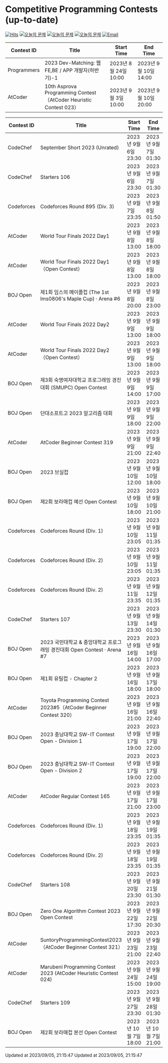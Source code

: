 Competitive Programming Contests (up-to-date)
========
[![Hits](https://hits.seeyoufarm.com/api/count/incr/badge.svg?url=https%3A%2F%2Fgithub.com%2Fika9810%2FCompetitive-Programming-Contests&count_bg=%2379C83D&title_bg=%23555555&icon=&icon_color=%23E7E7E7&title=hits&edge_flat=false)](https://hits.seeyoufarm.com)
[![오늘의 문제](https://img.shields.io/badge/Today's%20ABC-Link-lightpink)](https://github.com/ika9810/Atcoder-Daily-Contests/blob/main/ABC.md) 
[![오늘의 문제](https://img.shields.io/badge/Today's%20ARC-Link-orange)](https://github.com/ika9810/Atcoder-Daily-Contests/blob/main/ARC.md) 
[![오늘의 문제](https://img.shields.io/badge/Today's%20AGC-Link-red)](https://github.com/ika9810/Atcoder-Daily-Contests/blob/main/AGC.md) 
[![Email](https://img.shields.io/badge/Email-ika7204@naver.com-ff69b4)](mailTo:ika7204@naver.com)

 Contest ID | Title | Start Time | End Time |
---|---|---|---|
| Programmers | 2023 Dev-Matching: 웹 FE,BE / APP 개발자(하반기)-1 | 2023년 8월 24일 10:00 | 2023년 9월 10일 14:00 |
| AtCoder | 10th Asprova Programming Contest（AtCoder Heuristic Contest 023） | 2023년 9월 3일 10:00 | 2023년 9월 10일 20:00 |

 Contest ID | Title | Start Time | End Time |
---|---|---|---|
| CodeChef | September Short 2023 (Unrated) | 2023년 9월 6일 23:30 | 2023년 9월 7일 01:30 |
| CodeChef | Starters 106 | 2023년 9월 6일 23:30 | 2023년 9월 7일 01:30 |
| Codeforces | Codeforces Round 895 (Div. 3) | 2023년 9월 7일 23:35 | 2023년 9월 8일 01:50 |
| AtCoder | World Tour Finals 2022 Day1 | 2023년 9월 8일 13:00 | 2023년 9월 8일 18:00 |
| AtCoder | World Tour Finals 2022 Day1（Open Contest） | 2023년 9월 8일 13:00 | 2023년 9월 8일 18:00 |
| BOJ Open | 제1회 임스의 메이플컵 (The 1st lms0806's Maple Cup) · Arena #6 | 2023년 9월 8일 20:00 | 2023년 9월 8일 23:00 |
| AtCoder | World Tour Finals 2022 Day2 | 2023년 9월 9일 13:00 | 2023년 9월 9일 18:00 |
| AtCoder | World Tour Finals 2022 Day2（Open Contest） | 2023년 9월 9일 13:00 | 2023년 9월 9일 18:00 |
| BOJ Open | 제3회 숙명여자대학교 프로그래밍 경진대회 (SMUPC) Open Contest | 2023년 9월 9일 14:00 | 2023년 9월 9일 17:00 |
| BOJ Open | 단대소프트고 2023 알고리즘 대회 | 2023년 9월 9일 18:00 | 2023년 9월 9일 22:00 |
| AtCoder | AtCoder Beginner Contest 319 | 2023년 9월 9일 21:00 | 2023년 9월 9일 22:40 |
| BOJ Open | 2023 브실컵 | 2023년 9월 10일 12:00 | 2023년 9월 10일 18:00 |
| BOJ Open | 제2회 보라매컵 예선 Open Contest | 2023년 9월 10일 18:00 | 2023년 9월 10일 21:00 |
| Codeforces | Codeforces Round (Div. 1) | 2023년 9월 10일 23:05 | 2023년 9월 11일 01:35 |
| Codeforces | Codeforces Round (Div. 2) | 2023년 9월 10일 23:05 | 2023년 9월 11일 01:35 |
| Codeforces | Codeforces Round (Div. 2) | 2023년 9월 11일 23:35 | 2023년 9월 12일 01:35 |
| CodeChef | Starters 107 | 2023년 9월 13일 23:30 | 2023년 9월 14일 01:30 |
| BOJ Open | 2023 국민대학교 & 중앙대학교 프로그래밍 경진대회 Open Contest · Arena #7 | 2023년 9월 16일 14:00 | 2023년 9월 16일 17:00 |
| BOJ Open | 제1회 유틸컵 - Chapter 2 | 2023년 9월 16일 18:00 | 2023년 9월 17일 18:00 |
| AtCoder | Toyota Programming Contest 2023#5（AtCoder Beginner Contest 320） | 2023년 9월 16일 21:00 | 2023년 9월 16일 22:40 |
| BOJ Open | 2023 충남대학교 SW-IT Contest Open - Division 1 | 2023년 9월 17일 19:00 | 2023년 9월 17일 22:00 |
| BOJ Open | 2023 충남대학교 SW-IT Contest Open - Division 2 | 2023년 9월 17일 19:00 | 2023년 9월 17일 22:00 |
| AtCoder | AtCoder Regular Contest 165 | 2023년 9월 17일 21:00 | 2023년 9월 17일 23:00 |
| Codeforces | Codeforces Round (Div. 1) | 2023년 9월 18일 23:35 | 2023년 9월 19일 01:35 |
| Codeforces | Codeforces Round (Div. 2) | 2023년 9월 18일 23:35 | 2023년 9월 19일 01:35 |
| CodeChef | Starters 108 | 2023년 9월 20일 23:30 | 2023년 9월 21일 01:30 |
| BOJ Open | Zero One Algorithm Contest 2023 Open Contest | 2023년 9월 22일 17:30 | 2023년 9월 22일 20:30 |
| AtCoder | SuntoryProgrammingContest2023（AtCoder Beginner Contest 321） | 2023년 9월 23일 21:00 | 2023년 9월 23일 22:40 |
| AtCoder | Marubeni Programming Contest 2023 (AtCoder Heuristic Contest 024) | 2023년 9월 24일 15:00 | 2023년 9월 24일 19:00 |
| CodeChef | Starters 109 | 2023년 9월 27일 23:30 | 2023년 9월 28일 01:30 |
| BOJ Open | 제2회 보라매컵 본선 Open Contest | 2023년 10월 7일 18:00 | 2023년 10월 7일 21:00 |

Updated at 2023/09/05, 21:15:47
Updated at 2023/09/05, 21:15:47
